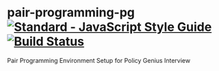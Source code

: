 # pair-programming-pg [![Standard - JavaScript Style Guide](https://cdn.rawgit.com/feross/standard/master/badge.svg)](https://github.com/feross/standard     ) [![Build Status](https://travis-ci.org/acucciniello/pair-programming-pg.svg?branch=master)](https://travis-ci.org/acucciniello/pair-programming-pg)
Pair Programming Environment Setup for Policy Genius Interview
